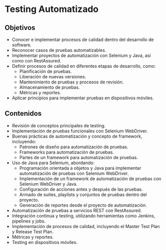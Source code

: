 # Testing Automatizado

## Objetivos
- Conocer e implementar procesos de calidad dentro del desarrollo de software.
- Reconocer casos de pruebas automatizables.
- Implementar proyectos de automatización con Selenium y Java, así como con RestAssured.
- Definir procesos de calidad en diferentes etapas de desarrollo, como:
  - Planificación de pruebas.
  - Liberación de nuevas versiones.
  - Mantenimiento de pruebas y procesos de revisión.
  - Almacenamiento de pruebas.
  - Métricas y reportes.
- Aplicar principios para implementar pruebas en dispositivos móviles.

## Contenidos
- Revisión de conceptos principales de testing.
- Implementación de pruebas funcionales con Selenium WebDriver.
- Buenas prácticas de automatización y concepto de framework, incluyendo:
  - Patrones de diseño para automatización de pruebas.
  - Frameworks para automatización de pruebas.
  - Partes de un framework para automatización de pruebas.
- Uso de Java para Selenium, abordando:
  - Programación orientada a objetos y Java para implementar automatización de pruebas con Selenium WebDriver.
  - Implementación de un framework de automatización de pruebas con Selenium WebDriver y Java.
  - Configuración de acciones antes y después de las pruebas.
  - Armado de suites, playlists y conjuntos de pruebas dentro del proyecto.
  - Generación de reportes desde el proyecto de automatización.
- Automatización de pruebas a servicios REST con RestAssured.
- Integración continua y testing, utilizando herramientas como Jenkins, pipelines y jobs.
- Implementación de procesos de calidad, incluyendo el Master Test Plan y Release Test Plan.
- Métricas y reportes.
- Testing en dispositivos móviles.

